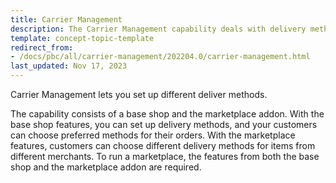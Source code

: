 ```yaml
---
title: Carrier Management
description: The Carrier Management capability deals with delivery methods
template: concept-topic-template
redirect_from:
- /docs/pbc/all/carrier-management/202204.0/carrier-management.html
last_updated: Nov 17, 2023
---
```


Carrier Management lets you set up different deliver methods.

The capability consists of a base shop and the marketplace addon. With the base shop features, you can set up delivery methods, and your customers can choose preferred methods for their orders. With the marketplace features, customers can choose different delivery methods for items from different merchants. To run a marketplace, the features from both the base shop and the marketplace addon are required. 
